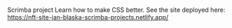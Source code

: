#
Scrimba project 
Learn how to make CSS better.
See the site deployed here: 
https://nft-site-jan-blaska-scrimba-projects.netlify.app/
